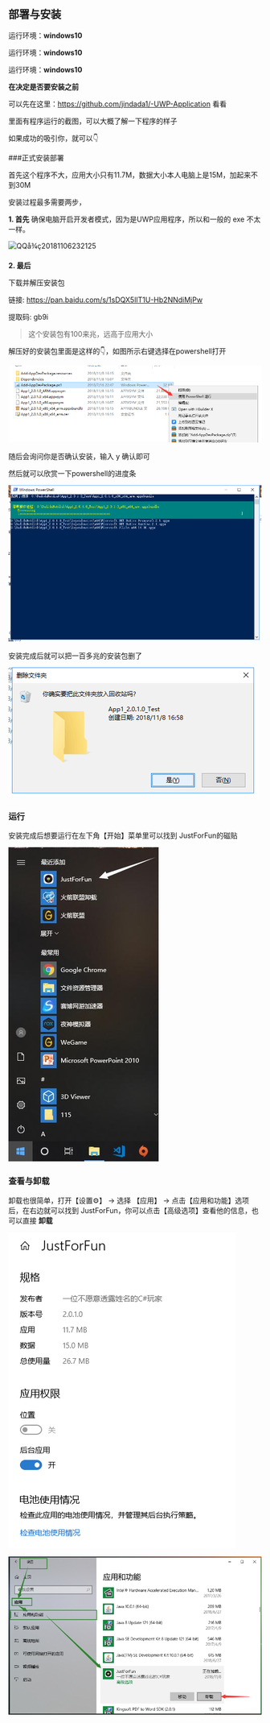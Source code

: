 ## 部署与安装

运行环境：**windows10**

运行环境：**windows10**

运行环境：**windows10**



**在决定是否要安装之前**

可以先在这里：https://github.com/jindada1/-UWP-Application 看看

里面有程序运行的截图，可以大概了解一下程序的样子

如果成功的吸引你，就可以👇



###正式安装部署

首先这个程序不大，应用大小只有11.7M，数据大小本人电脑上是15M，加起来不到30M

安装过程最多需要两步，

**1. 首先** 确保电脑开启开发者模式，因为是UWP应用程序，所以和一般的 exe 不太一样。

![QQå¾ç20181106232125](https://github.com/jindada1/-UWP-Application/raw/master/assets/QQ%E5%9B%BE%E7%89%8720181107010324.png) 

**2. 最后** 

下载并解压安装包

链接: https://pan.baidu.com/s/1sDQX5lIT1U-Hb2NNdiMjPw 

提取码: gb9i 

> 这个安装包有100来兆，远高于应用大小

解压好的安装包里面是这样的👇，如图所示右键选择在powershell打开

![QQ图片20181108171921](assets/QQ图片20181108171921.png)

随后会询问你是否确认安装，输入 y 确认即可

然后就可以欣赏一下powershell的进度条

![QQ图片20181108171929](assets/QQ图片20181108171929.png)

安装完成后就可以把一百多兆的安装包删了

![QQ图片20181108171943](assets/QQ图片20181108171943.png)



### 运行 

安装完成后想要运行在左下角【开始】菜单里可以找到 JustForFun的磁贴

![QQ图片20181108171937](assets/QQ图片20181108171937.jpg)





### 查看与卸载

卸载也很简单，打开【设置⚙】 →  选择 【应用】 → 点击【应用和功能】选项后，在右边就可以找到 JustForFun，你可以点击【高级选项】查看他的信息，也可以直接 **卸载** 

![QQ图片20181108171949](assets/QQ图片20181108171949.png)

![uninstall](assets/uninstall.png)